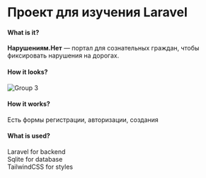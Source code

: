 # Проект для изучения Laravel

#### What is it?
**Нарушениям.Нет** — портал для сознательных граждан, чтобы фиксировать нарушения на дорогах.

#### How it looks?
![Group 3](https://github.com/Glebanka/NarusheniamNet-Laravel/assets/92989466/6a69a1dc-eff6-4270-9fd4-bfdab40ca6f1)

#### How it works?
Есть формы регистрации, авторизации, создания 

#### What is used?

Laravel for backend <br/>
Sqlite for database <br/>
TailwindCSS for styles <br/>
